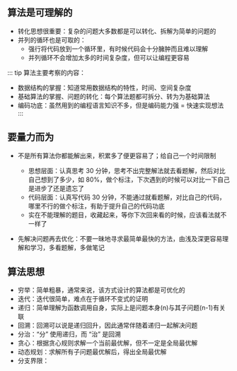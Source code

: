## 算法是可理解的

+ 转化思想很重要：复杂的问题大多数都是可以转化、拆解为简单的问题的
+ 并列的循环也是可取的：
  + 强行将代码放到一个循环里，有时候代码会十分臃肿而且难以理解
  + 并列循环不会增加太多的时间复杂度，但可以让编程更容易

::: tip 算法主要考察的内容：
+ 数据结构的掌握：知道常用数据结构的特性，时间、空间复杂度
+ 基础算法的掌握、问题的转化：每个算法题都可拆分、转为为基础算法
+ 编码功底：虽然用到的编程语言知识不多，但是编码能力强 = 快速实现想法
:::



## 要量力而为

+ 不是所有算法你都能解出来，积累多了便更容易了；给自己一个时间限制
  + 思想层面：认真思考 30 分钟，思考不出完整解法就去看题解，然后对比自己想到了多少，如 80%，做个标注，下次遇到的时候可以对比一下自己是进步了还是遗忘了
  + 代码层面：认真写代码 30 分钟，不能通过就看题解，对比自己的代码，哪里不行的做个标注，有助于提升自己的代码功底
  + 实在不能理解的题目，收藏起来，等你下次回来看的时候，应该看法就不一样了

+ 先解决问题再去优化：不要一昧地寻求最简单最快的方法，由浅及深更容易理解和学习，多看题解，多做笔记




## 算法思想

+ 穷举：简单粗暴，通常来说，该方式设计的算法都是可优化的
+ 迭代：迭代很简单，难点在于循环不变式的证明
+ 递归：简单理解为函数调用自身，实际上是问题本身(n)与其子问题(n-1)有关联
+ 回溯：回溯可以说是递归回升，因此通常伴随着递归一起解决问题
+ 分治：“分” 使用递归，而 “治” 是回溯
+ 贪心：根据贪心规则求解一个当前最优解，但不一定是全局最优解
+ 动态规划：求解所有子问题最优解后，得出全局最优解
+ 分支界限：
